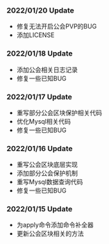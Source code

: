 ### 2022/01/20 Update
* 修复无法开启公会PVP的BUG
* 添加LICENSE

### 2022/01/18 Update
* 添加公会相关日志记录
* 修复一些已知BUG

### 2022/01/17 Update
* 重写部分公会区块保护相关代码
* 优化Mysql相关代码
* 修复一些已知BUG

### 2022/01/16 Update
* 重写公会区块底层实现
* 添加部分公会保护机制
* 重写Mysql数据查询代码
* 修复一些已知BUG

### 2022/01/15 Update
* 为apply命令添加命令补全器
* 更新公会区块相关的方法